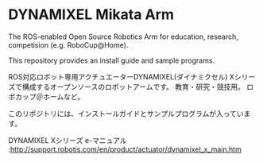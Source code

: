 # DYNAMIXEL Mikata Arm
The ROS-enabled Open Source Robotics Arm for education, research, competision (e.g. RoboCup@Home).

This repository provides an install guide and sample programs.

ROS対応ロボット専用アクチュエーターDYNAMIXEL(ダイナミクセル) Xシリーズで構成するオープンソースのロボットアームです。
教育・研究・競技用。 ロボカップ＠ホームなど。

このリポジトリには、インストールガイドとサンプルプログラムが入っています。

DYNAMIXEL Xシリーズ e-マニュアル :http://support.robotis.com/en/product/actuator/dynamixel_x_main.htm 
